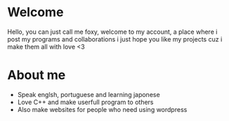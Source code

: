 # Welcome
Hello, you can just call me foxy, welcome to my account, a place where
i post my programs and collaborations i just hope you like my projects
cuz i make them all with love <3

# About me
 - Speak englsh, portuguese and learning japonese
 - Love C++ and make userfull program to others
 - Also make websites for people who need using wordpress
